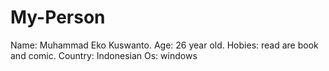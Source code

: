 # My-Person
Name: Muhammad Eko Kuswanto.
Age: 26 year old.
Hobies: read are book and comic.
Country: Indonesian
Os: windows
